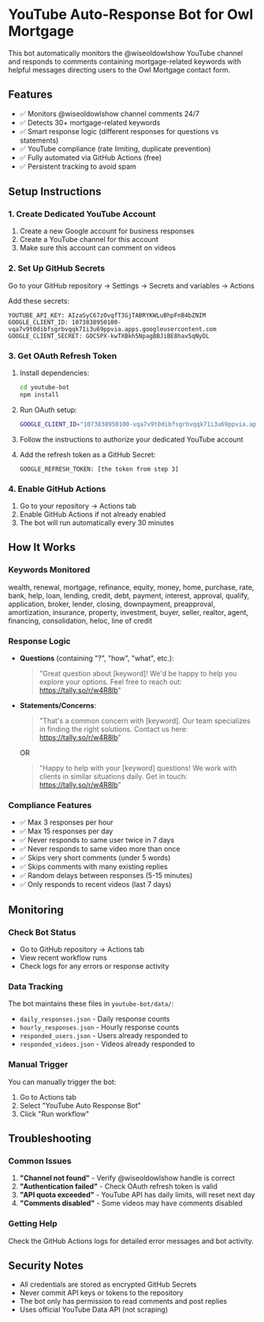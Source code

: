 # YouTube Auto-Response Bot for Owl Mortgage

This bot automatically monitors the @wiseoldowlshow YouTube channel and responds to comments containing mortgage-related keywords with helpful messages directing users to the Owl Mortgage contact form.

## Features

- ✅ Monitors @wiseoldowlshow channel comments 24/7
- ✅ Detects 30+ mortgage-related keywords
- ✅ Smart response logic (different responses for questions vs statements)
- ✅ YouTube compliance (rate limiting, duplicate prevention)
- ✅ Fully automated via GitHub Actions (free)
- ✅ Persistent tracking to avoid spam

## Setup Instructions

### 1. Create Dedicated YouTube Account

1. Create a new Google account for business responses
2. Create a YouTube channel for this account
3. Make sure this account can comment on videos

### 2. Set Up GitHub Secrets

Go to your GitHub repository → Settings → Secrets and variables → Actions

Add these secrets:

```
YOUTUBE_API_KEY: AIzaSyC67zOvqfT3GjTABRYKWLuBhpFnB4bZNIM
GOOGLE_CLIENT_ID: 1073838950100-vqa7v9t0dibfsgrbvqqk71i3u69ppvia.apps.googleusercontent.com
GOOGLE_CLIENT_SECRET: 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
```

### 3. Get OAuth Refresh Token

1. Install dependencies:

   ```bash
   cd youtube-bot
   npm install
   ```

2. Run OAuth setup:

   ```bash
   GOOGLE_CLIENT_ID="1073838950100-vqa7v9t0dibfsgrbvqqk71i3u69ppvia.apps.googleusercontent.com" GOOGLE_CLIENT_SECRET="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" node setup-oauth.js
   ```

3. Follow the instructions to authorize your dedicated YouTube account

4. Add the refresh token as a GitHub Secret:
   ```
   GOOGLE_REFRESH_TOKEN: [the token from step 3]
   ```

### 4. Enable GitHub Actions

1. Go to your repository → Actions tab
2. Enable GitHub Actions if not already enabled
3. The bot will run automatically every 30 minutes

## How It Works

### Keywords Monitored

wealth, renewal, mortgage, refinance, equity, money, home, purchase, rate, bank, help, loan, lending, credit, debt, payment, interest, approval, qualify, application, broker, lender, closing, downpayment, preapproval, amortization, insurance, property, investment, buyer, seller, realtor, agent, financing, consolidation, heloc, line of credit

### Response Logic

- **Questions** (containing "?", "how", "what", etc.):

  > "Great question about [keyword]! We'd be happy to help you explore your options. Feel free to reach out: https://tally.so/r/w4R8lb"

- **Statements/Concerns**:

  > "That's a common concern with [keyword]. Our team specializes in finding the right solutions. Contact us here: https://tally.so/r/w4R8lb"

  OR

  > "Happy to help with your [keyword] questions! We work with clients in similar situations daily. Get in touch: https://tally.so/r/w4R8lb"

### Compliance Features

- ✅ Max 3 responses per hour
- ✅ Max 15 responses per day
- ✅ Never responds to same user twice in 7 days
- ✅ Never responds to same video more than once
- ✅ Skips very short comments (under 5 words)
- ✅ Skips comments with many existing replies
- ✅ Random delays between responses (5-15 minutes)
- ✅ Only responds to recent videos (last 7 days)

## Monitoring

### Check Bot Status

- Go to GitHub repository → Actions tab
- View recent workflow runs
- Check logs for any errors or response activity

### Data Tracking

The bot maintains these files in `youtube-bot/data/`:

- `daily_responses.json` - Daily response counts
- `hourly_responses.json` - Hourly response counts
- `responded_users.json` - Users already responded to
- `responded_videos.json` - Videos already responded to

### Manual Trigger

You can manually trigger the bot:

1. Go to Actions tab
2. Select "YouTube Auto Response Bot"
3. Click "Run workflow"

## Troubleshooting

### Common Issues

1. **"Channel not found"** - Verify @wiseoldowlshow handle is correct
2. **"Authentication failed"** - Check OAuth refresh token is valid
3. **"API quota exceeded"** - YouTube API has daily limits, will reset next day
4. **"Comments disabled"** - Some videos may have comments disabled

### Getting Help

Check the GitHub Actions logs for detailed error messages and bot activity.

## Security Notes

- All credentials are stored as encrypted GitHub Secrets
- Never commit API keys or tokens to the repository
- The bot only has permission to read comments and post replies
- Uses official YouTube Data API (not scraping)
